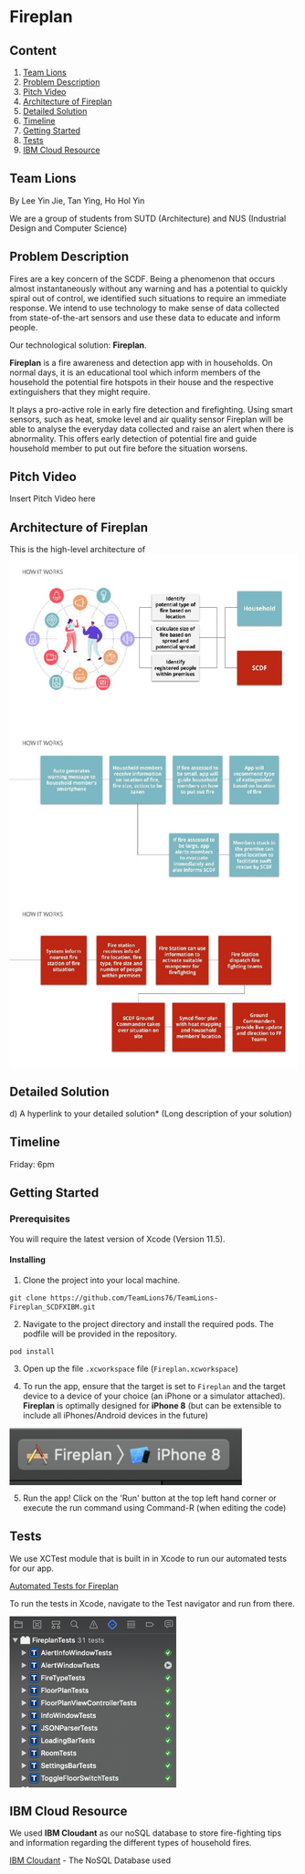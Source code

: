 # Fireplan

## Content
1. [Team Lions](#team-lions) 
2. [Problem Description](#problem-description) 
3. [Pitch Video](#pitch-video) 
4. [Architecture of Fireplan](#architecture-of-fireplan) 
5. [Detailed Solution](#detailed-solution) 
6. [Timeline](#timeline) 
7. [Getting Started](#getting-started) 
8. [Tests](#tests) 
7. [IBM Cloud Resource](#ibm-cloud-resource) 

## Team Lions
By Lee Yin Jie, Tan Ying, Ho Hol Yin

We are a group of students from SUTD (Architecture) and NUS (Industrial Design and Computer Science)

## Problem Description
Fires are a key concern of the SCDF. Being a phenomenon that occurs almost instantaneously without any warning and has a potential to quickly spiral out of control, we identified such situations to require an immediate response. We intend to use technology to make sense of data collected from state-of-the-art sensors and use these data to educate and inform people.

Our technological solution: **Fireplan**.

**Fireplan** is a fire awareness and detection app with in households. On normal days, it is an educational tool which inform members of the household the potential fire hotspots in their house and the respective extinguishers that they might require. 

It plays a pro-active role in early fire detection and firefighting. Using smart sensors, such as heat, smoke level and air quality sensor Fireplan will be able to analyse the everyday data collected and raise an alert when there is abnormality. This offers early detection of potential fire and guide household member to put out fire before the situation worsens.

## Pitch Video
Insert Pitch Video here

## Architecture of Fireplan
This is the high-level architecture of 
<a href="url"><img src="https://github.com/TeamLions76/TeamLions-Fireplan_SCDFXIBM/blob/master/Fireplan/Diagrams/architecture1.jpg" align="center" height="300"></a>
<a href="url"><img src="https://github.com/TeamLions76/TeamLions-Fireplan_SCDFXIBM/blob/master/Fireplan/Diagrams/architecture2.jpg" align="center" height="300"></a>
<a href="url"><img src="https://github.com/TeamLions76/TeamLions-Fireplan_SCDFXIBM/blob/master/Fireplan/Diagrams/architecture3.jpg" align="center" height="300"></a>


## Detailed Solution
d) A hyperlink to your detailed solution* (Long description of your solution)

## Timeline
Friday:
6pm

## Getting Started

### Prerequisites
You will require the latest version of Xcode (Version 11.5).

#### Installing
1. Clone the project into your local machine.
```
git clone https://github.com/TeamLions76/TeamLions-Fireplan_SCDFXIBM.git
```
2. Navigate to the project directory and install the required pods. The podfile will be provided in the repository.
```
pod install
```
3. Open up the file `.xcworkspace` file (`Fireplan.xcworkspace`)

4. To run the app, ensure that the target is set to `Fireplan` and the target device to a device of your choice (an iPhone or a simulator attached). **Fireplan** is optimally designed for **iPhone 8** (but can be extensible to include all iPhones/Android devices in the future)

<a href="url"><img src="https://github.com/TeamLions76/TeamLions-Fireplan_SCDFXIBM/blob/master/Fireplan/Diagrams/target.png" align="center" height="100"></a>

5. Run the app! Click on the 'Run' button at the top left hand corner or execute the run command using Command-R (when editing the code)

## Tests
We use XCTest module that is built in in Xcode to run our automated tests for our app.

<a href="https://github.com/TeamLions76/TeamLions-Fireplan_SCDFXIBM/tree/master/Fireplan/FireplanTests">Automated Tests for Fireplan</a>

To run the tests in Xcode, navigate to the Test navigator and run from there.

<a href="url"><img src="https://github.com/TeamLions76/TeamLions-Fireplan_SCDFXIBM/blob/master/Fireplan/Diagrams/tests.png" align="center" height="300"></a>

## IBM Cloud Resource
We used **IBM Cloudant** as our noSQL database to store fire-fighting tips and information regarding the different types of household fires.

<a href="https://cloud.ibm.com/catalog/services/cloudant">IBM Cloudant</a> - The NoSQL Database used

